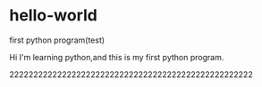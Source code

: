 # hello-world
first python program(test)

Hi
  I'm learning python,and this is my first python program.
  
  222222222222222222222222222222222222222222222222222
